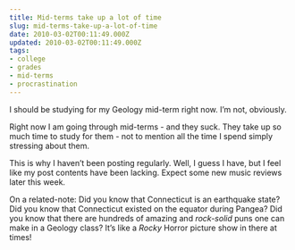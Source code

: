 ```yaml
---
title: Mid-terms take up a lot of time
slug: mid-terms-take-up-a-lot-of-time
date: 2010-03-02T00:11:49.000Z
updated: 2010-03-02T00:11:49.000Z
tags:
- college
- grades
- mid-terms
- procrastination
---
```


I should be studying for my Geology mid-term right now.  I’m not, obviously.  

Right now I am going through mid-terms - and they suck.  They take up so much time to study for them - not to mention all the time I spend simply stressing about them.

This is why I haven’t been posting regularly.  Well, I guess I have, but I feel like my post contents have been lacking.  Expect some new music reviews later this week.

On a related-note:  Did you know that Connecticut is an earthquake state?  Did you know that Connecticut existed on the equator during Pangea?  Did you know that there are hundreds of amazing and <em>rock-solid </em>puns one can make in a Geology class?  It’s like a <em>Rocky</em> Horror picture show in there at times!
